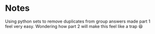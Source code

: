 # Notes

Using python sets to remove duplicates from group answers made part 1 feel very easy. Wondering how part 2 will make this feel like a trap 😆
